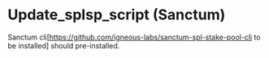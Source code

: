 # Update_splsp_script (Sanctum)

Sanctum cli[https://github.com/igneous-labs/sanctum-spl-stake-pool-cli to be installed] should pre-installed.
